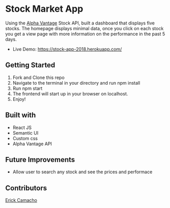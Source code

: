 # Stock Market App
Using the [Alpha Vantage](https://www.alphavantage.co/) Stock API, built a dashboard that displays five stocks. The homepage displays minimal data, once you click on each stock you get a view page with more information on the performance in the past 5 days.

* Live Demo: https://stock-app-2018.herokuapp.com/

## Getting Started
1. Fork and Clone this repo
2. Navigate to the terminal in your directory and run npm install
3. Run npm start
4. The frontend will start up in your browser on localhost.
5. Enjoy!

## Built with
* React JS
* Semantic UI
* Custom css
* Alpha Vantage API

## Future Improvements
* Allow user to search any stock and see the prices and performace

## Contributors

[Erick Camacho](https://github.com/erickalexander)
